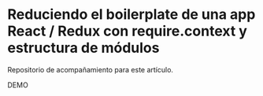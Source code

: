 # Reduciendo el boilerplate de una app React / Redux con require.context y estructura de módulos

Repositorio de acompañamiento para este artículo.

DEMO
